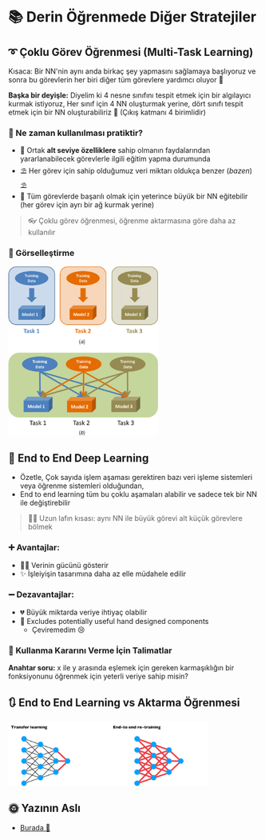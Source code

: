 # 📚 Derin Öğrenmede Diğer Stratejiler

## ➰ Çoklu Görev Öğrenmesi (Multi-Task Learning)
Kısaca: Bir NN'nin aynı anda birkaç şey yapmasını sağlamaya başlıyoruz ve sonra bu görevlerin her biri diğer tüm görevlere yardımcı oluyor 🚀

**Başka bir deyişle:** Diyelim ki 4 nesne sınıfını tespit etmek için bir algılayıcı kurmak istiyoruz, Her sınıf için 4 NN oluşturmak yerine, dört sınıfı tespit etmek için bir NN oluşturabiliriz 🤔 (Çıkış katmanı 4 birimlidir) 

### 🤔 Ne zaman kullanılması pratiktir?
* 🤳 Ortak **alt seviye özelliklere** sahip olmanın faydalarından yararlanabilecek görevlerle ilgili eğitim yapma durumunda 
* ⛱ Her görev için sahip olduğumuz veri miktarı oldukça benzer (_bazen_) ⛱
* 🤗 Tüm görevlerde başarılı olmak için yeterince büyük bir NN eğitebilir (her görev için ayrı bir ağ kurmak yerine) 

> 👓 Çoklu görev öğrenmesi, öğrenme aktarmasına göre daha az kullanılır 

### 👀 Görselleştirme

<img src="../res/SingleTaskVsMultiTask.png" width="300"  />

## 🏴 End to End Deep Learning
- Özetle, Çok sayıda işlem aşaması gerektiren bazı veri işleme sistemleri veya öğrenme sistemleri olduğundan, 
- End to end learning tüm bu çoklu aşamaları alabilir ve sadece tek bir NN ile değiştirebilir

> 👩‍🔧 Uzun lafın kısası: aynı NN ile büyük görevi alt küçük görevlere bölmek

### ➕ Avantajlar:

* 🦸‍♀️ Verinin gücünü gösterir
* ✨ İşleiyişin tasarımına daha az elle müdahele edilir

### ➖ Dezavantajlar:

* 💔 Büyük miktarda veriye ihtiyaç olabilir
* 🔎 Excludes potentially useful hand designed components
  * Çeviremedim 😢

### 🚩 Kullanma Kararını Verme İçin Talimatlar
**Anahtar soru:** x ile y arasında eşlemek için gereken karmaşıklığın bir fonksiyonunu öğrenmek için yeterli veriye sahip misin?

## 🔃 End to End Learning vs Aktarma Öğrenmesi

<img src="../res/E2EVsTL.png" width="400"  />

## 🌞 Yazının Aslı
- [Burada 🐾](https://dl.asmaamir.com/5-dlstrategies/c-otherstrategies)